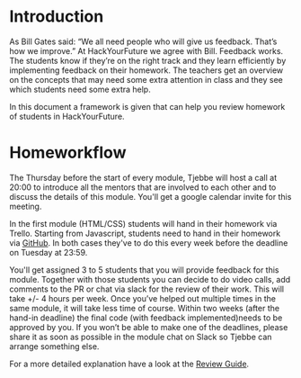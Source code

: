 # Introduction

As Bill Gates said: “We all need people who will give us feedback. That’s how we improve.” At HackYourFuture we agree with Bill. Feedback works. 
The students know if they’re on the right track and they learn efficiently by implementing feedback on their homework. 
The teachers get an overview on the concepts that may need some extra attention in class and they see which students need some extra help.

In this document a framework is given that can help you review homework of students in HackYourFuture. 


# Homeworkflow 
The Thursday before the start of every module, Tjebbe will host a call at 20:00 to introduce all the mentors that are involved to each other and to discuss the details of this module. You'll get a google calendar invite for this meeting.

In the first module (HTML/CSS) students will hand in their homework via Trello. Starting from Javascript, students need to hand in their homework via [GitHub](https://github.com/HackYourHomework). In both cases they've to do this every week before the deadline on Tuesday at 23:59.

You'll get assigned 3 to 5 students that you will provide feedback for this module. Together with those students you can decide to do video calls, add comments to the PR or chat via slack for the review of their work. This will take +/- 4 hours per week. Once you’ve helped out multiple times in the same module, it will  take less time of course. Within two weeks (after the hand-in deadline) the final code (with feedback implemented)needs to be approved by you. If you won’t be able to make one of the deadlines, please share it as soon as possible in the module chat on Slack so Tjebbe can arrange something else. 

For a more detailed explanation have a look at the [Review Guide](./review-guide.md).
